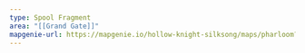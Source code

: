 ```yaml
---
type: Spool Fragment
area: "[[Grand Gate]]"
mapgenie-url: https://mapgenie.io/hollow-knight-silksong/maps/pharloom?locationIds=478586
---
```

